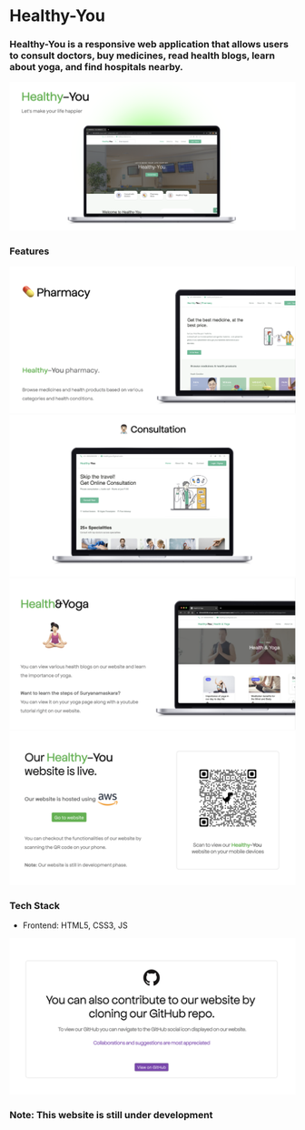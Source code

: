 # Healthy-You

### Healthy-You is a responsive web application that allows users to consult doctors, buy medicines, read health blogs, learn about yoga, and find hospitals nearby.
<img src="/src/assets/img/forReadme/1.png" alt="">

### Features
<img src="/src/assets/img/forReadme/2.png" alt="">
<img src="/src/assets/img/forReadme/3.png" alt="">
<img src="/src/assets/img/forReadme/4.png" alt="">
<img src="/src/assets/img/forReadme/5.png" alt="">

### Tech Stack
- Frontend: HTML5, CSS3, JS

<img src="/src/assets/img/forReadme/6.png" alt="">

### Note: This website is still under development

